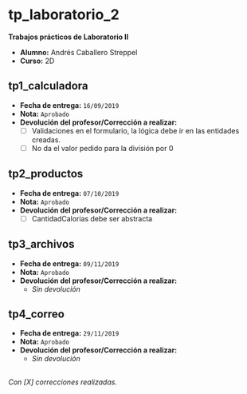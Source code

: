 ﻿# tp_laboratorio_2
**Trabajos prácticos de Laboratorio II**

- **Alumno:** Andrés Caballero Streppel
- **Curso:** 2D

## tp1_calculadora
- **Fecha de entrega:** `16/09/2019`
- **Nota:** `Aprobado`
- **Devolución del profesor/Corrección a realizar:**
  - [ ] Validaciones en el formulario, la lógica debe ir en las entidades creadas.
  - [ ] No da el valor pedido para la división por 0

## tp2_productos
- **Fecha de entrega:** `07/10/2019`
- **Nota:** `Aprobado`
- **Devolución del profesor/Corrección a realizar:**
  - [ ] CantidadCalorias debe ser abstracta

## tp3_archivos
- **Fecha de entrega:** `09/11/2019`
- **Nota:** `Aprobado`
- **Devolución del profesor/Corrección a realizar:**
  - _Sin devolución_

## tp4_correo
- **Fecha de entrega:** `29/11/2019`
- **Nota:** `Aprobado`
- **Devolución del profesor/Corrección a realizar:**
  - _Sin devolución_

##  
_Con [X] correcciones realizadas._

